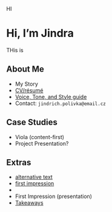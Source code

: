 HI

# Hi, I’m Jindra

THis is

## About Me

- My Story
- [CV/résumé](https://jindrichpolivka.github.io/experience/)
- [Voice, Tone, and Style guide](https://jindrichpolivka.github.io/voice-tone/)
- Contact: `jindrich.polivka@email.cz`

## Case Studies

- Viola (content-first)
- Project Presentation?

## Extras

- [alternative text](https://jindrichpolivka.github.io/alternative-text/)
- [first impression](https://jindrichpolivka.github.io/first-impression/)
-  
- First Impression (presentation)
- [Takeaways](takeaways)
